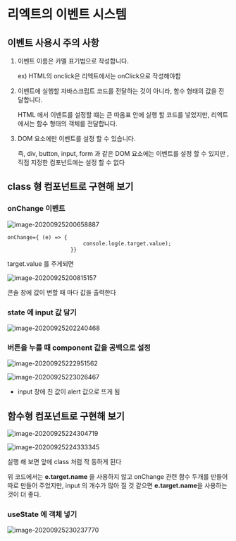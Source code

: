 # 리엑트의 이벤트 시스템



## 이벤트 사용시 주의 사항 

1. 이벤트 이름은 카멜 표기법으로 작성합니다.

   ex)  HTML의 onclick은 리엑트에서는  onClick으로 작성해야함

2. 이벤트에 실행할 자바스크립트 코드를 전달하는 것이 아니라, 함수 형태의 값을 전달합니다.

   HTML 에서 이벤트를 설정할 떄는 큰 따옴표 안에 실행 할 코드를 넣었지만, 리엑트에서는 함수 형태의 객체를 전달합니다.

3. DOM 요소에만 이벤트를 설정 할 수 있습니다.

   즉,  div, button, input, form 과 같은 DOM 요소에는 이벤트를 설정 할 수 있지만 , 직접 지정한 컴포넌트에는 설정 할 수 없다



## class 형 컴포넌트로 구현해 보기

### onChange 이벤트 

![image-20200925200658887](C:\Users\user\AppData\Roaming\Typora\typora-user-images\image-20200925200658887.png)

```
onChange={ (e) => {
                        console.log(e.target.value);
                    }}
```

target.value 를 주게되면 

![image-20200925200815157](C:\Users\user\AppData\Roaming\Typora\typora-user-images\image-20200925200815157.png)

콘솔 창에 값이 변할 때 마다 값을 출력한다



### state 에 input 값 담기

![image-20200925202240468](C:\Users\user\AppData\Roaming\Typora\typora-user-images\image-20200925202240468.png)



### 버튼을 누를 때 component 값을 공백으로 설정

![image-20200925222951562](C:\Users\user\AppData\Roaming\Typora\typora-user-images\image-20200925222951562.png)



![image-20200925223026467](C:\Users\user\AppData\Roaming\Typora\typora-user-images\image-20200925223026467.png)

- input 창에 친 값이 alert 값으로 뜨게 됨



## 함수형 컴포넌트로 구현해 보기



![image-20200925224304719](C:\Users\user\AppData\Roaming\Typora\typora-user-images\image-20200925224304719.png)

![image-20200925224333345](C:\Users\user\AppData\Roaming\Typora\typora-user-images\image-20200925224333345.png)

실행 해 보면 앞에  class 처럼 작 동하게 된다

위 코드에서는 **e.target.name** 을 사용하지 않고 onChange 관련 함수 두개를 만들어 따로 만들어 주었지만, input 의 개수가 많아 질 것 같으면 **e.target.name**을 사용하는 것이 더 좋다.



### useState 에 객체 넣기



![image-20200925230237770](C:\Users\user\AppData\Roaming\Typora\typora-user-images\image-20200925230237770.png)
